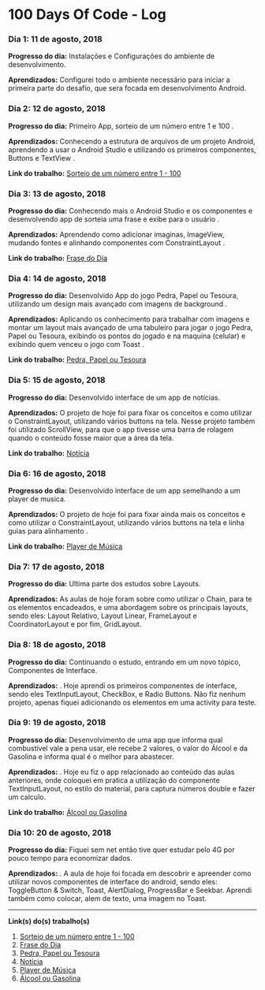 # 100 Days Of Code - Log

### Dia 1: 11 de agosto, 2018

**Progresso do dia:**  Instalações e Configurações  do ambiente de desenvolvimento.

**Aprendizados:** Configurei todo o ambiente necessário para iniciar a primeira parte do desafio, que sera focada em desenvolvimento Android.

### Dia 2: 12 de agosto, 2018

**Progresso do dia:** Primeiro App, sorteio de um número entre 1 e 100  .

**Aprendizados:**  Conhecendo a estrutura de arquivos de um projeto Android, aprendendo a usar o Android Studio e utilizando os primeiros componentes, Buttons e TextView .

**Link do trabalho:** [Sorteio de um número entre 1 - 100](https://github.com/SergioDiniz/estudo_dev_android_27/tree/master/App_1_sorteio)

### Dia 3: 13 de agosto, 2018

**Progresso do dia:** Conhecendo mais o Android Studio e os componentes e desenvolvendo app de sorteia uma frase e exibe para o usuário .

**Aprendizados:** Aprendendo como adicionar imaginas, ImageView, mudando fontes e alinhando componentes com ConstraintLayout .

**Link do trabalho:** [Frase do Dia](https://github.com/SergioDiniz/estudo_dev_android_27/tree/master/App_2_frase_do_dia)

### Dia 4: 14 de agosto, 2018

**Progresso do dia:** Desenvolvido App do jogo Pedra, Papel ou Tesoura, utilizando um design mais avançado com imagens de background .

**Aprendizados:** Aplicando os conhecimento para trabalhar com imagens e montar um layout mais avançado de uma tabuleiro para jogar o jogo  Pedra, Papel ou Tesoura, exibindo os pontos do jogado e na maquina (celular) e exibindo quem venceu o jogo com Toast .

**Link do trabalho:** [Pedra, Papel ou Tesoura](https://github.com/SergioDiniz/estudo_dev_android_27/tree/master/App_3_pedra_papel_ou_tesoura)

### Dia 5: 15 de agosto, 2018

**Progresso do dia:**  Desenvolvido interface de um app de notícias.

**Aprendizados:**  O projeto de hoje foi para fixar os conceitos e como utilizar o ConstraintLayout, utilizando vários buttons na tela. Nesse projeto também foi utilizado ScrollView, para que o app tivesse uma barra de rolagem quando o conteúdo fosse maior que a área da tela.

**Link do trabalho:** [Notícia](https://github.com/SergioDiniz/estudo_dev_android_27/tree/master/App_4_noticia)

### Dia 6: 16 de agosto, 2018

**Progresso do dia:**  Desenvolvido interface de um app semelhando a um player de musica.

**Aprendizados:**  O projeto de hoje foi para fixar ainda mais os conceitos e como utilizar o ConstraintLayout, utilizando vários buttons na tela e linha guias para alinhamento .

**Link do trabalho:** [Player de Música](https://github.com/SergioDiniz/estudo_dev_android_27/tree/master/App_5_player_musica)

### Dia 7: 17 de agosto, 2018

**Progresso do dia:** Ultima parte dos estudos sobre Layouts.

**Aprendizados:**  As aulas de hoje foram sobre como utilizar o Chain, para te os elementos encadeados, e uma abordagem sobre os principais layouts, sendo eles: Layout Relativo, Layout Linear, FrameLayout e CoordinatorLayout e por fim, GridLayout.

### Dia 8: 18 de agosto, 2018

**Progresso do dia:** Continuando o estudo, entrando em um novo tópico, Componentes de Interface.

**Aprendizados:** .  Hoje aprendi os primeiros componentes de interface, sendo eles TextInputLayout, CheckBox, e Radio Buttons. Não fiz nenhum projeto, apenas fiquei adicionando os elementos em uma activity para teste.

### Dia 9: 19 de agosto, 2018

**Progresso do dia:** Desenvolvimento de uma app que informa qual combustível vale a pena usar, ele recebe 2 valores, o valor do Álcool e da Gasolina e informa qual é o melhor para abastecer.

**Aprendizados:** .  Hoje eu fiz o app relacionado ao conteúdo das aulas anteriores, onde coloquei em pratica a utilização do componente TextInputLayout, no estilo do material, para captura números double e fazer um calculo.

**Link do trabalho:** [Álcool ou Gasolina](https://github.com/SergioDiniz/estudo_dev_android_27/tree/master/App_6_alcool_ou_gasolina)

### Dia 10: 20 de agosto, 2018

**Progresso do dia:** Fiquei sem net então tive quer estudar pelo 4G por pouco tempo para economizar dados.

**Aprendizados:** . A aula de hoje foi focada em descobrir e apreender como utilizar novos componentes de interface do android, sendo eles: ToggleButton & Switch, Toast, AlertDialog, ProgressBar e Seekbar. Aprendi também como colocar, alem de texto, uma imagem no Toast.


---

**Link(s) do(s) trabalho(s)**
1. [Sorteio de um número entre 1 - 100](https://github.com/SergioDiniz/estudo_dev_android_27/tree/master/App_1_sorteio)
2. [Frase do Dia](https://github.com/SergioDiniz/estudo_dev_android_27/tree/master/App_2_frase_do_dia)
3.  [Pedra, Papel ou Tesoura](https://github.com/SergioDiniz/estudo_dev_android_27/tree/master/App_3_pedra_papel_ou_tesoura)
4. [Notícia](https://github.com/SergioDiniz/estudo_dev_android_27/tree/master/App_4_noticia)
5. [Player de Música](https://github.com/SergioDiniz/estudo_dev_android_27/tree/master/App_5_player_musica) 
6.  [Álcool ou Gasolina](https://github.com/SergioDiniz/estudo_dev_android_27/tree/master/App_6_alcool_ou_gasolina)
